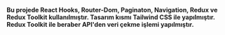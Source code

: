 <b>Bu projede React Hooks, Router-Dom, Paginaton, Navigation, Redux ve Redux Toolkit kullanılmıştır. Tasarım kısmı Tailwind CSS ile yapılmıştır. Redux Toolkit ile beraber API'den veri çekme işlemi yapılmıştır.</b>

 
 
